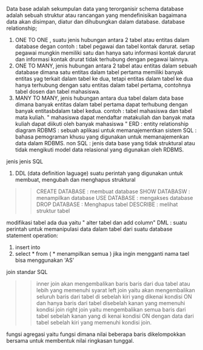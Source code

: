 Data base adalah sekumpulan data yang terorganisir 
schema database adalah sebuah struktur atau rancangan yang mendefinisikan bagaimana data akan disimpan, diatur dan dihubungkan dalam database.
database relationship;
1. ONE TO ONE , suatu jenis hubungan antara 2 tabel atau entitas dalam database degan contoh : tabel pegawai dan tabel kontak darurat. setiap pegawai mungkin memiliki satu dan hanya satu informasi kontak darurat dan informasi kontak drurat tidak terhubung dengan pegawai lainnya.
2. ONE TO MANY, jenis hubungan antara 2 tabel atau entitas dalam sebuah database dimana satu entitas dalam tabel pertama memiliki banyak entitas yag terkait dalam tabel ke dua, tetapi entitas dalam tabel ke dua hanya terhubung dengan satu entitas dalam tabel pertama, contohnya tabel dosen dan tabel mahasiswa.
3. MANY TO MANY, jenis hubungan antara dua tabel dalam data base dimana banyak entitas dalam tabel pertama dapat terhubung dengan banyak entitasbdalam tabel kedua. contoh : tabel mahasiswa dan tabel mata kuliah. " mahasiswa dapat mendaftar matakuliah dan banyak mata kuliah dapat diikuti oleh banyak mahasiswa " 
ERD : entity relationship diagram
RDBMS : sebuah aplikasi untuk memanajementkan sistem 
SQL : bahasa pemograman khusu yang digunakan untuk memanajemenkan data dalam RDBMS.
non SQL : jenis data base yang tidak struktural atau tidak mengikuti model data relasional yang digunakan oleh RDBMS.

jenis jenis SQL 
1. DDL (data definition laguage) suatu perintah yang digunakan untuk membuat, mengubah dan menghapus struktural 
>> CREATE DATABASE :    membuat database 
>> SHOW DATABASW :  menampilkan database 
>> USE DATABASE :  mengakses database 
>> DROP DATABASE : Menghapus tabel 
>> DESCRIBE : melihat struktur tabel 

modifikasi tabel ada dua yaitu " alter tabel dan add column"
 DML : suatu perintah untuk memanipulasi data dalam tabel dari suatu database 
 statement operation: 
 1. insert into 
 2. select * from ( * menampilkan semua )
 jika ingin mengganti nama tael bisa menggunakan 'AS' 

 join standar SQL 
 >> inner join akan mengembalikan baris baris dari dua tabel atau lebih yang memenuhi syarat
 >> left join yaitu akan mengembalikan seluruh baris dari tabel di sebelah kiri yang dikenai kondisi ON dan hanya baris dari tabel disebelah kanan yang memenuhi kondisi join 
>> right join yaitu mengembalikan semua baris dari tabel sebelah kanan yang di kenai kondisi ON dengan data dari tabel sebelah kiri yang memenuhi kondisi join. 


fungsi agregasi yaitu fungsi dimana nilai beberapa baris dikelompokkan bersama untuk membentuk nilai ringkasan tunggal.
